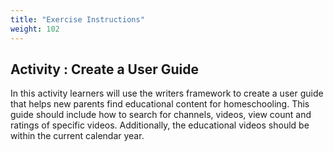 ```yaml
---
title: "Exercise Instructions"
weight: 102
---
```


## Activity : Create a User Guide 

In this activity learners will use the writers framework to create a user guide that helps new parents find educational content for homeschooling. This guide should include how to search for channels, videos, view count and ratings of specific videos. Additionally, the educational videos should be within the current calendar year.


